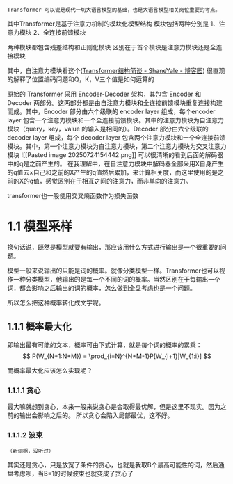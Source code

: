 	Transformer 可以说是现代一切大语言模型的基础，也是大语言模型相关岗位重要的考点。


其中Transformer是基于注意力机制的模块化模型结构
模块包括两种分别是
1、注意力模块
2、全连接前馈模块

两种模块都包含残差结构和正则化模块
区别在于首个模块是注意力模块还是全连接模块

其中，自注意力模块看这个([Transformer结构简谈 - ShaneYale - 博客园](https://www.cnblogs.com/shaneyale/p/18985456))
很直观的解释了位置编码问题和Q，K，V三个值是如何运算的

原始的 Transformer 采用 Encoder-Decoder 架构，其包含 Encoder 和 Decoder 两部分。这两部分都是由自注意力模块和全连接前馈模块重复连接构建而成。其中，Encoder 部分由六个级联的 encoder layer 组成，每个encoder layer 包含一个注意力模块和一个全连接前馈模块。其中的注意力模块为自注意力模块（query，key，value 的输入是相同的）。Decoder 部分由六个级联的decoder layer 组成，每个 decoder layer 包含两个注意力模块和一个全连接前馈模块。其中，第一个注意力模块为自注意力模块，第二个注意力模块为交叉注意力模块
![[Pasted image 20250724154442.png]]
可以很清晰的看到后面的解码器中的q是之前产生的。
在我理解中，在自注意力模块中解码器全部采用X自身产生的q值去×自己和之前的X产生的q值然后累加，来计算相关度，而这里使用的是之前的X的q值，感觉区别在于相互之间的注意力，而非单向的注意力。


transformer也一般使用交叉熵函数作为损失函数


#  1.1 模型采样

换句话说，既然是模型就要有输出，那应该用什么方式进行输出是一个很重要的问题。

模型一般来说输出的只能是词的概率。就像分类模型一样。Transformer也可以视作一种分类模型，他输出的是每一个不同的词的概率。当然区别在于每输出一个词，都会影响之后输出的词的概率，怎么做到全盘考虑也是一个问题。

所以怎么把这种概率转化成文字呢。


## 1.1.1 概率最大化

即输出最有可能的文本，概率可由下式计算，就是每个词的概率的累乘：
$$
P(W_{N+1:N+M}) = \prod_{i=N}^{N+M-1}P[W_{i+1}|W_{1:i}]
$$

而概率最大化应该怎么实现呢？

### 1.1.1.1 贪心
 最大嘛就想到贪心，本来一般来说贪心是会取得最优解，但是这里不现实。因为之前的输出会影响之后的。
 所以贪心会陷入局部最优，这不好。
 
### 1.1.1.2 波束
	（新词啊，没听过）
其实还是贪心，只是放宽了条件的贪心，也就是我取B个最高可能性的词，然后通盘考虑呗，当B=1的时候波束也就变成了贪心了